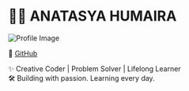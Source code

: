 # 🧑‍💻 ANATASYA HUMAIRA

![Profile Image](https://raw.githubusercontent.com/haritzhaykal/clicksquad/main/pics/Anatasya-Dev.jpg)

🔗 [GitHub](https://github.com/anatasya16)    

✨ Creative Coder | Problem Solver | Lifelong Learner  
🛠️ Building with passion. Learning every day.
